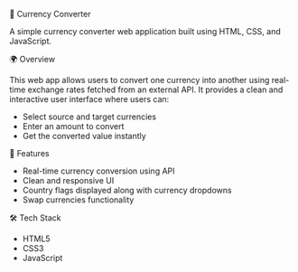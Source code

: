 💱 Currency Converter

A simple currency converter web application built using HTML, CSS, and JavaScript.

🌍 Overview

This web app allows users to convert one currency into another using real-time exchange rates fetched from an external API. It provides a clean and interactive user interface where users can:

- Select source and target currencies
- Enter an amount to convert
- Get the converted value instantly

🚀 Features

- Real-time currency conversion using API
- Clean and responsive UI
- Country flags displayed along with currency dropdowns
- Swap currencies functionality

🛠️ Tech Stack

- HTML5
- CSS3
- JavaScript
